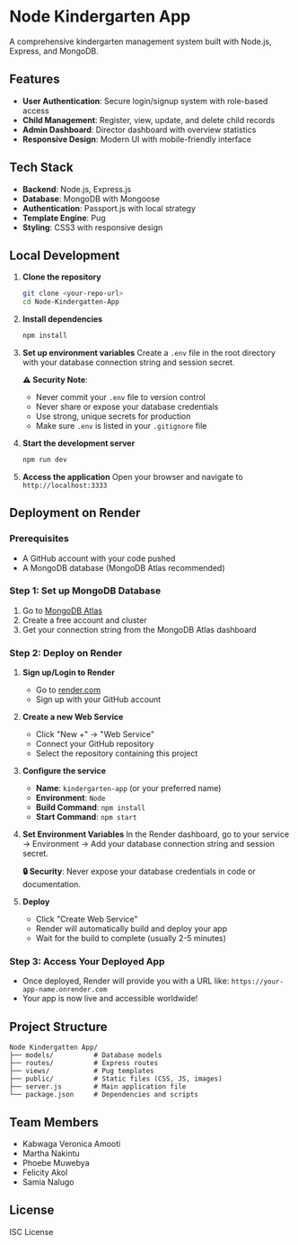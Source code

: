 # Node Kindergarten App

A comprehensive kindergarten management system built with Node.js, Express, and MongoDB.

## Features

- **User Authentication**: Secure login/signup system with role-based access
- **Child Management**: Register, view, update, and delete child records
- **Admin Dashboard**: Director dashboard with overview statistics
- **Responsive Design**: Modern UI with mobile-friendly interface

## Tech Stack

- **Backend**: Node.js, Express.js
- **Database**: MongoDB with Mongoose
- **Authentication**: Passport.js with local strategy
- **Template Engine**: Pug
- **Styling**: CSS3 with responsive design

## Local Development

1. **Clone the repository**

   ```bash
   git clone <your-repo-url>
   cd Node-Kindergatten-App
   ```

2. **Install dependencies**

   ```bash
   npm install
   ```

3. **Set up environment variables**
   Create a `.env` file in the root directory with your database connection string and session secret.

   **⚠️ Security Note**:
   - Never commit your `.env` file to version control
   - Never share or expose your database credentials
   - Use strong, unique secrets for production
   - Make sure `.env` is listed in your `.gitignore` file

4. **Start the development server**

   ```bash
   npm run dev
   ```

5. **Access the application**
   Open your browser and navigate to `http://localhost:3333`

## Deployment on Render

### Prerequisites

- A GitHub account with your code pushed
- A MongoDB database (MongoDB Atlas recommended)

### Step 1: Set up MongoDB Database

1. Go to [MongoDB Atlas](https://www.mongodb.com/atlas)
2. Create a free account and cluster
3. Get your connection string from the MongoDB Atlas dashboard

### Step 2: Deploy on Render

1. **Sign up/Login to Render**

   - Go to [render.com](https://render.com)
   - Sign up with your GitHub account

2. **Create a new Web Service**

   - Click "New +" → "Web Service"
   - Connect your GitHub repository
   - Select the repository containing this project

3. **Configure the service**

   - **Name**: `kindergarten-app` (or your preferred name)
   - **Environment**: `Node`
   - **Build Command**: `npm install`
   - **Start Command**: `npm start`

4. **Set Environment Variables**
   In the Render dashboard, go to your service → Environment → Add your database connection string and session secret.

   **🔒 Security**: Never expose your database credentials in code or documentation.

5. **Deploy**
   - Click "Create Web Service"
   - Render will automatically build and deploy your app
   - Wait for the build to complete (usually 2-5 minutes)

### Step 3: Access Your Deployed App

- Once deployed, Render will provide you with a URL like: `https://your-app-name.onrender.com`
- Your app is now live and accessible worldwide!

## Project Structure

```
Node Kindergatten App/
├── models/          # Database models
├── routes/          # Express routes
├── views/           # Pug templates
├── public/          # Static files (CSS, JS, images)
├── server.js        # Main application file
└── package.json     # Dependencies and scripts
```

## Team Members

- Kabwaga Veronica Amooti
- Martha Nakintu
- Phoebe Muwebya
- Felicity Akol
- Samia Nalugo

## License

ISC License
